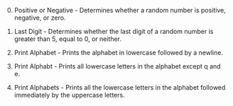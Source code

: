 0. Positive or Negative - Determines whether a random number is positive, negative, or zero.

1. Last Digit - Determines whether the last digit of a random number is greater than 5, equal to 0, or neither.

2. Print Alphabet - Prints the alphabet in lowercase followed by a newline.

3. Print Alphabt - Prints all lowercase letters in the alphabet except q and e.

4. Print Alphabets - Prints all the lowercase letters in the alphabet followed immediately by the uppercase letters.
